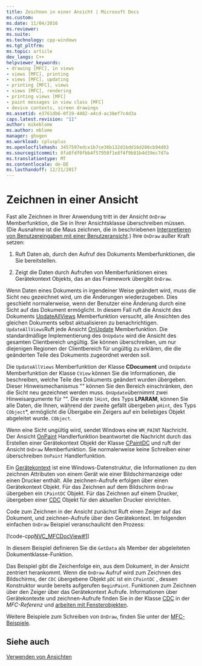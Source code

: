 ```yaml
---
title: Zeichnen in einer Ansicht | Microsoft Docs
ms.custom: 
ms.date: 11/04/2016
ms.reviewer: 
ms.suite: 
ms.technology: cpp-windows
ms.tgt_pltfrm: 
ms.topic: article
dev_langs: C++
helpviewer_keywords:
- drawing [MFC], in views
- views [MFC], printing
- views [MFC], updating
- printing [MFC], views
- views [MFC], rendering
- printing views [MFC]
- paint messages in view class [MFC]
- device contexts, screen drawings
ms.assetid: e3761db6-0f19-4482-a4cd-ac38ef7c4d3a
caps.latest.revision: "11"
author: mikeblome
ms.author: mblome
manager: ghogen
ms.workload: cplusplus
ms.openlocfilehash: 3457597edce1b7ce36b132d1bdd16d286cb94d03
ms.sourcegitcommit: 8fa8fdf0fbb4f57950f1e8f4f9b81b4d39ec7d7a
ms.translationtype: MT
ms.contentlocale: de-DE
ms.lasthandoff: 12/21/2017
---
```

# <a name="drawing-in-a-view"></a>Zeichnen in einer Ansicht
Fast alle Zeichnen in Ihrer Anwendung tritt in der Ansicht `OnDraw` Memberfunktion, die Sie in Ihrer Ansichtsklasse überschreiben müssen. (Die Ausnahme ist die Maus zeichnen, die in beschriebenen [Interpretieren von Benutzereingaben mit einer Benutzeransicht](../mfc/interpreting-user-input-through-a-view.md).) Ihre `OnDraw` außer Kraft setzen:  
  
1.  Ruft Daten ab, durch den Aufruf des Dokuments Memberfunktionen, die Sie bereitstellen.  
  
2.  Zeigt die Daten durch Aufrufen von Memberfunktionen eines Gerätekontext Objekts, das an das Framework übergibt `OnDraw`.  
  
 Wenn Daten eines Dokuments in irgendeiner Weise geändert wird, muss die Sicht neu gezeichnet wird, um die Änderungen wiederzugeben. Dies geschieht normalerweise, wenn der Benutzer eine Änderung durch eine Sicht auf das Dokument ermöglicht. In diesem Fall ruft die Ansicht des Dokuments [UpdateAllViews](../mfc/reference/cdocument-class.md#updateallviews) Memberfunktion versucht, alle Ansichten des gleichen Dokuments selbst aktualisieren zu benachrichtigen. `UpdateAllViews`Ruft jede Ansicht [OnUpdate](../mfc/reference/cview-class.md#onupdate) Memberfunktion. Die standardmäßige Implementierung des `OnUpdate` wird die Ansicht des gesamten Clientbereich ungültig. Sie können überschreiben, um nur diejenigen Regionen der Clientbereich für ungültig zu erklären, die die geänderten Teile des Dokuments zugeordnet werden soll.  
  
 Die `UpdateAllViews` Memberfunktion der Klasse **CDocument** und `OnUpdate` Memberfunktion der Klasse `CView` können Sie die Informationen, die beschreiben, welche Teile des Dokuments geändert wurden übergeben. Dieser Hinweismechanismus "" können Sie den Bereich einschränken, den die Sicht neu gezeichnet werden muss. `OnUpdate`übernimmt zwei Hinweisargumente für "". Die erste `lHint`, des Typs **LPARAM**, können Sie alle Daten, die Ihnen, während der zweite gefällt übergeben `pHint`, des Typs `CObject`*, ermöglicht die Übergabe ein Zeigers auf ein beliebiges Objekt abgeleitet wurde. `CObject`.  
  
 Wenn eine Sicht ungültig wird, sendet Windows eine `WM_PAINT` Nachricht. Der Ansicht [OnPaint](../mfc/reference/cwnd-class.md#onpaint) Handlerfunktion beantwortet die Nachricht durch das Erstellen einer Gerätekontext Objekt der Klasse [CPaintDC](../mfc/reference/cpaintdc-class.md) und ruft der Ansicht `OnDraw` Memberfunktion. Sie normalerweise keine Schreiben einer überschreiben `OnPaint` Handlerfunktion.  
  
 Ein [Gerätekontext](../mfc/device-contexts.md) ist eine Windows-Datenstruktur, die Informationen zu den zeichnen Attributen von einem Gerät wie einer Bildschirmanzeige oder einen Drucker enthält. Alle zeichnen-Aufrufe erfolgen über einen Gerätekontext Objekt. Für das Zeichnen auf dem Bildschirm `OnDraw` übergeben ein `CPaintDC` Objekt. Für das Zeichnen auf einem Drucker, übergeben einer [CDC](../mfc/reference/cdc-class.md) Objekt für den aktuellen Drucker einrichten.  
  
 Code zum Zeichnen in der Ansicht zunächst Ruft einen Zeiger auf das Dokument, und zeichnen-Aufrufe über den Gerätekontext. Im folgenden einfachen `OnDraw` Beispiel veranschaulicht den Prozess:  
  
 [!code-cpp[NVC_MFCDocView#1](../mfc/codesnippet/cpp/drawing-in-a-view_1.cpp)]  
  
 In diesem Beispiel definieren Sie die `GetData` als Member der abgeleiteten Dokumentklasse-Funktion.  
  
 Das Beispiel gibt die Zeichenfolge ein, aus dem Dokument, in der Ansicht zentriert herankommt. Wenn die `OnDraw` Aufruf wird zum Zeichnen des Bildschirms, der `CDC` übergebene Objekt `pDC` ist ein `CPaintDC` , dessen Konstruktor wurde bereits aufgerufen `BeginPaint`. Funktionen zum Zeichnen über den Zeiger über das Gerätekontext Aufrufe. Informationen über Gerätekontexte und zeichnen-Aufrufe finden Sie in der Klasse [CDC](../mfc/reference/cdc-class.md) in der *MFC-Referenz* und [arbeiten mit Fensterobjekten](../mfc/working-with-window-objects.md).  
  
 Weitere Beispiele zum Schreiben von `OnDraw`, finden Sie unter der [MFC-Beispiele](../visual-cpp-samples.md).  
  
## <a name="see-also"></a>Siehe auch  
 [Verwenden von Ansichten](../mfc/using-views.md)

